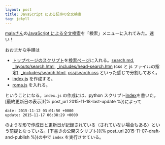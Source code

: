 ```yaml
---
layout: post
title: JavaScript による記事の全文検索
tag: jekyll
---
```

[malaさん](http://ma.la/)の[JavaScript による全文検索](http://la.ma.la/search.html)を「検索」メニューに入れてみた。速い！

おおまかな手順は

* [トップページのスクリプト](http://la.ma.la/search.html)を[検索ページ](http://sekika.github.io/search/)に入れる。[search.md](https://github.com/sekika/sekika.github.io/blob/master/search.md), [_layouts/search.html](https://github.com/sekika/sekika.github.io/blob/master/_layouts/search.html), [_includes/head-search.htm](https://github.com/sekika/sekika.github.io/blob/master/_includes/head-search.html) (css と js ファイルの指定), [_includes/search.html](https://github.com/sekika/sekika.github.io/blob/master/_includes/search.html), [css/search.css](https://github.com/sekika/sekika.github.io/blob/master/css/search.css) といった感じで分割しておく。
* [index.js](https://github.com/sekika/sekika.github.io/blob/master/js/index.js) を作成する。
* [roma.js](http://la.ma.la/roma.js) を入れる。

ということになる。`index.js` の作成には、python スクリプト[index](https://github.com/sekika/sekika.github.io/blob/master/setup/index)を書いた。[最終更新日の表示]({% post_url 2015-11-18-last-update %})によって

~~~
date: 2015-11-12 03:01:50 +0000
update: 2015-11-17 06:38:29 +0000
~~~

のような形で作成日と更新日が記録されている（されていない場合もある）という前提となっている。[下書きの公開スクリプト]({% post_url 2015-11-07-draft-and-publish %})の中で `index` を実行させている。
